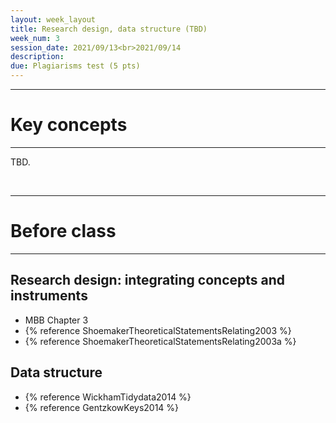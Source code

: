 ```yaml
---
layout: week_layout
title: Research design, data structure (TBD)
week_num: 3
session_date: 2021/09/13<br>2021/09/14
description:
due: Plagiarisms test (5 pts)
---
```


---
# Key concepts
---

TBD.

<br>

---
# Before class
---

## Research design: integrating concepts and instruments

- MBB Chapter 3
- {% reference ShoemakerTheoreticalStatementsRelating2003 %}
- {% reference ShoemakerTheoreticalStatementsRelating2003a %}

## Data structure

- {% reference WickhamTidydata2014 %}
- {% reference GentzkowKeys2014 %}
